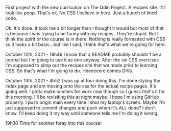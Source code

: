 First project with the new curriculum on The Odin Project. A recipes site. It'll look like poop. That's ok. No CSS I believe in here. Just a bunch of lined code.

Ok. It's done. It took me a bit longer than I thought it would but most of that is because I was trying to be funny with my recipes. They're stupid. But I think the spirit of the course is in there. Nothing is really formatted with CSS so it looks a bit basic...but like I said, I think that's what we're going for here.

October 12th, 2021 - 19h46
    I know that a README probably shouldn't be a journal but I'm going to use it as one anyway. After the six CSS exercises I'm supposed to pimp out the recipes site that we made prior to learning CSS. So that's what I'm going to do. Heeeeeere comes DIVs. 

October 13th, 2021 - 4h52
    I was up at four doing this. I'm done styling the index page and am moving onto the css for the actual recipe pages. It's going well. I gotta make lunches for work now though so I guess that's it for this morning. I'll be revisiting this at night maybe. I hope I'm using GitHub properly. I push origin main every time I shut my laptop's screen. Maybe I'm just supposed to commit changes and push when it's ALL done? I don't know. I'll keep doing it my way until someone tells me I'm doing it wrong.

19h30
    Time for another foray into this course! 